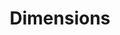 ---
bigquery: https://console.cloud.google.com/bigquery?p=covid-19-dimensions-ai&page=table&d=data&t=publications
contributors: Digital Science, https://www.digital-science.com/
cost: Free for personal, non-commercial use.
description: Dimensions contains more than 100 million publications, ranging from
  articles published in scholarly journals, books and book chapters, to preprints
  and conference proceedings. All publications are contextualized with linked data
  sets, funding, publications, patents, clinical trials, and policy documents. You
  can also view associated categories, funders, institutions, and researcher profiles.
documentation: https://docs.dimensions.ai/bigquery/index.html
last_edit: 04/11/2022, 06:54:56
location: https://www.dimensions.ai/products/free/
maintained_by: Digital Science, https://www.digital-science.com/
schema_fields:
- date_inserted
- pmid
- research_org_state_codes
- funder_org_state_codes
- date_print
- funder_org_countries
- expiration_year
- registry
- legal_events
- book_title
- jurisdiction
- reference_ids
- assignee_orgs
- email_address
- id
- patent_ids
- funding_nzd
- conference
- funding_details
- date_modified
- cpc
- metrics
- funder_orgs
- associated_grant_ids
- date
- citations
- family_count
- funder_org_cities
- funding_gbp
- conditions
- aliases
- original_abstract
- altmetrics
- research_org_city_names
- journal_lists
- date_normal
- funder_countries
- interventions
- gender
- eisbn
- date_online
- repository_id
- priority_year
- mesh_headings
- types
- foa_number
- issue
- year
- investigators
- category_hrcs_rac
- mesh_terms
- language
- brief_title
- acknowledgements
- funding_eur
- filing_date
- citations_count
- research_orgs
- granted_date
- funder_org
- abstract
- category_bra
- publisher
- current_assignee_orgs
- expiration_date
- date_imported_gbq
- research_org_countries
- concepts
- application_number
- category_hrcs_hc
- inventor_names
- associated_publication_id
- categories
- filing_year
- arxiv_id
- researcher_ids
- category_hra
- publication_date
- pages
- original_assignee
- original_title
- current_assignee
- status
- publication_year
- category_rcdc
- acronym
- start_date
- repository_name
- labels
- funding_usd
- original_assignee_orgs
- category_icrp_cso
- linkout
- research_org_state_names
- open_access_categories_v2
- associated_publication_arxiv_id
- active_years
- source_id
- family_id
- category_sdg
- book_series_title
- description
- research_org_cities
- publication_ids
- grant_number
- open_access_categories
- funding_cad
- funding_jpy
- embargo_date
- doi
- kind
- funding_aud
- proceedings_title
- funding_currency
- end_date
- funding_cny
- current_assignee_countries
- parent_id
- end_year
- resulting_publication_ids
- external_ids
- acronyms
- address
- phase
- pmcid
- associated_publication_doi
- category_uoa
- type
- ipcr
- assignee_countries
- family_members_ids
- priority_date
- resulting_publication_doi
- wikipedia_url
- granted_year
- category_icrp_ct
- license
- clinical_trial_ids
- created_date
- citation_string
- volume
- subtitles
- editors
- title
- repository_url
- isbn
- original_assignee_countries
- cited_by_ids
- supporting_grant_ids
- name
- category_for
- funding_chf
- established
- funding_amount
- journal
- organisation_details
- authors
- associated_publication_pmid
- legal_status
- research_org_country_names
- relationships
- filing_status
- start_year
- funder_org_acronyms
- links
shortname: dimensions
tags:
- scholarly literature
- patents
- funding
- clinical trials
- academic profiles
terms_of_use: 'Use of both the Dimensions COVID-19 dataset and full Dimensions dataset
  are subject to the Dimensions Terms of use: https://www.dimensions.ai/policies-terms-legal '
title: Dimensions
uuid: dcff88bd-fe6b-4fdb-8159-809bf9d7bc1c
---